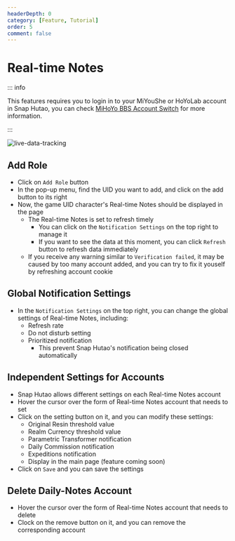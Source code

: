 ```yaml
---
headerDepth: 0
category: [Feature, Tutorial]
order: 5
comment: false
---
```


# Real-time Notes

::: info

This features requires you to login in to your MiYouShe or HoYoLab account in Snap Hutao,
you can check [MiHoYo BBS Account Switch](mhy-account-switch.html) for more information.

:::

![live-data-tracking](https://img.alicdn.com/imgextra/i3/1797064093/O1CN01nh4t1T1g6dyI3Ikcn_!!1797064093.png_.webp)

## Add Role

- Click on `Add Role` button
- In the pop-up menu, find the UID you want to add, and click on the add button to its right
- Now, the game UID character's Real-time Notes should be displayed in the page
  - The Real-time Notes is set to refresh timely
    - You can click on the `Notification Settings` on the top right to manage it
    - If you want to see the data at this moment, you can click `Refresh` button to refresh data immediately
  - If you receive any warning similar to `Verification failed`, it may be caused by too many account added, and you can try to fix it youself by refreshing account cookie

## Global Notification Settings

- In the `Notification Settings` on the top right, you can change the global settings of Real-time Notes, including:
  - Refresh rate
  - Do not disturb setting
  - Prioritized notification
    - This prevent Snap Hutao's notification being closed automatically

## Independent Settings for Accounts

- Snap Hutao allows different settings on each Real-time Notes account
- Hover the cursor over the form of Real-time Notes account that needs to set
- Click on the setting button on it, and you can modify these settings:
  - Original Resin threshold value
  - Realm Currency threshold value
  - Parametric Transformer notification
  - Daily Commission notification
  - Expeditions notification
  - Display in the main page (feature coming soon)
- Click on `Save` and you can save the settings

## Delete Daily-Notes Account

- Hover the cursor over the form of Real-time Notes account that needs to delete
- Clock on the remove button on it, and you can remove the corresponding account
